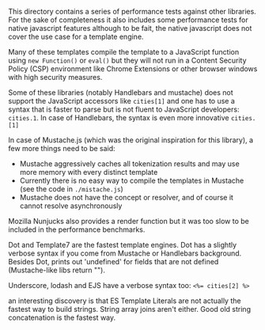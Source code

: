 This directory contains a series of performance tests against other libraries.
For the sake of completeness it also includes some performance tests for native javascript features
although to be fait, the native javascript does not cover the use case for a template engine.

Many of these templates compile the template to a JavaScript function using `new Function()`
or `eval()` but they will not run in a Content Security Policy (CSP) environment like Chrome Extensions
or other browser windows with high security measures.

Some of these libraries (notably Handlebars and mustache) does not support the JavaScript accessors like `cities[1]`
and one has to use a syntax that is faster to parse but is not fluent to JavaScript developers: `cities.1`.
In case of Handlebars, the syntax is even more innovative `cities.[1]`

In case of Mustache.js (which was the original inspiration for this library), a few more things need to be said:

* Mustache aggressively caches all tokenization results and may use more memory with every distinct template
* Currently there is no easy way to compile the templates in Mustache (see the code in `./mistache.js`)
* Mustache does not have the concept or resolver, and of course it cannot resolve asynchronously

Mozilla Nunjucks also provides a render function but it was too slow to be included in the performance benchmarks.

Dot and Template7 are the fastest template engines. Dot has a slightly verbose syntax if you come from Mustache or Handlebars background. Besides Dot, prints out 'undefined' for fields that are not defined (Mustache-like libs return "").

Underscore, lodash and EJS have a verbose syntax too: `<%= cities[2] %>`

an interesting discovery is that ES Template Literals are not actually the fastest way to build strings.
String array joins aren't either. Good old string concatenation is the fastest way.
